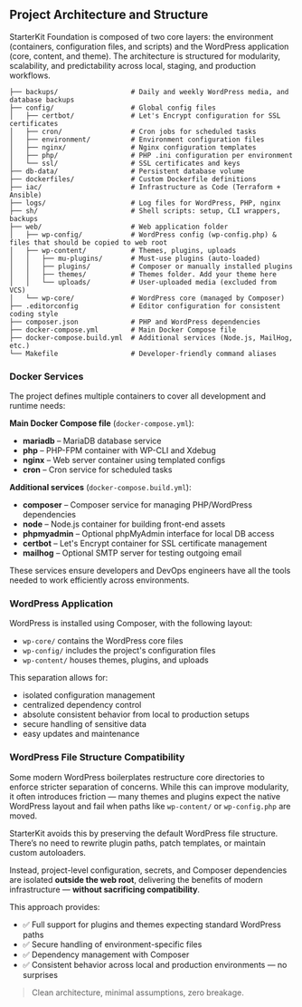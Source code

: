 ## Project Architecture and Structure

StarterKit Foundation is composed of two core layers: the environment (containers, configuration files, and scripts) and the WordPress application (core, content, and theme). The architecture is structured for modularity, scalability, and predictability across local, staging, and production workflows.

```plaintext
├── backups/                  # Daily and weekly WordPress media, and database backups
├── config/                   # Global config files
│   ├── certbot/              # Let's Encrypt configuration for SSL certificates
│   ├── cron/                 # Cron jobs for scheduled tasks
│   ├── environment/          # Environment configuration files
│   ├── nginx/                # Nginx configuration templates
│   ├── php/                  # PHP .ini configuration per environment
│   └── ssl/                  # SSL certificates and keys
├── db-data/                  # Persistent database volume
├── dockerfiles/              # Custom Dockerfile definitions
├── iac/                      # Infrastructure as Code (Terraform + Ansible)
├── logs/                     # Log files for WordPress, PHP, nginx
├── sh/                       # Shell scripts: setup, CLI wrappers, backups
├── web/                      # Web application folder
│   ├── wp-config/            # WordPress config (wp-config.php) & files that should be copied to web root
│   ├── wp-content/           # Themes, plugins, uploads
│   │   ├── mu-plugins/       # Must-use plugins (auto-loaded)
│   │   ├── plugins/          # Composer or manually installed plugins
│   │   ├── themes/           # Themes folder. Add your theme here
│   │   └── uploads/          # User-uploaded media (excluded from VCS)
│   └── wp-core/              # WordPress core (managed by Composer)
├── .editorconfig             # Editor configuration for consistent coding style
├── composer.json             # PHP and WordPress dependencies
├── docker-compose.yml        # Main Docker Compose file
├── docker-compose.build.yml  # Additional services (Node.js, MailHog, etc.)
└── Makefile                  # Developer-friendly command aliases
```

### Docker Services

The project defines multiple containers to cover all development and runtime needs:

**Main Docker Compose file** (`docker-compose.yml`):

* **mariadb** – MariaDB database service
* **php** – PHP-FPM container with WP-CLI and Xdebug
* **nginx** – Web server container using templated configs
* **cron** – Cron service for scheduled tasks

**Additional services** (`docker-compose.build.yml`):

* **composer** – Composer service for managing PHP/WordPress dependencies
* **node** – Node.js container for building front-end assets
* **phpmyadmin** – Optional phpMyAdmin interface for local DB access
* **certbot** – Let's Encrypt container for SSL certificate management
* **mailhog** – Optional SMTP server for testing outgoing email

These services ensure developers and DevOps engineers have all the tools needed to work efficiently across environments.

### WordPress Application

WordPress is installed using Composer, with the following layout:

* `wp-core/` contains the WordPress core files
* `wp-config/` includes the project's configuration files
* `wp-content/` houses themes, plugins, and uploads

This separation allows for:

* isolated configuration management
* centralized dependency control
* absolute consistent behavior from local to production setups
* secure handling of sensitive data
* easy updates and maintenance

### WordPress File Structure Compatibility

Some modern WordPress boilerplates restructure core directories to enforce stricter separation of concerns. While this can improve modularity, it often introduces friction — many themes and plugins expect the native WordPress layout and fail when paths like `wp-content/` or `wp-config.php` are moved.

StarterKit avoids this by preserving the default WordPress file structure. There’s no need to rewrite plugin paths, patch templates, or maintain custom autoloaders.

Instead, project-level configuration, secrets, and Composer dependencies are isolated **outside the web root**, delivering the benefits of modern infrastructure — **without sacrificing compatibility**.

This approach provides:

* ✅ Full support for plugins and themes expecting standard WordPress paths
* ✅ Secure handling of environment-specific files
* ✅ Dependency management with Composer
* ✅ Consistent behavior across local and production environments — no surprises

> Clean architecture, minimal assumptions, zero breakage.
